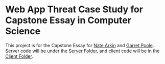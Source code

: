 # Web App Threat Case Study for Capstone Essay in Computer Science
This project is for the Capstone Essay for [Nate Arkin](https://twitter.com/natearkin) and [Garret Poole](https://twitter.com/garret_poole). Server code will be under the [Server Folder](https://github.com/narkin/web-app-threat-case-study/tree/main/Server), and client code will be in the [Client Folder](https://github.com/narkin/web-app-threat-case-study/tree/main/Client). 